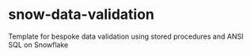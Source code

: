 # snow-data-validation
Template for bespoke data validation using stored procedures and ANSI SQL on Snowflake
